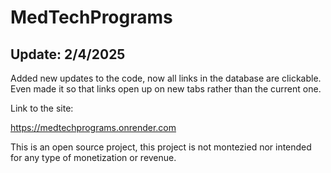 # MedTechPrograms

## Update: 2/4/2025
Added new updates to the code, now all links in the
database are clickable. Even made it so that links open up on
new tabs rather than the current one.

Link to the site:

https://medtechprograms.onrender.com

This is an open source project, this project is not montezied 
nor intended for any type of monetization or revenue.
